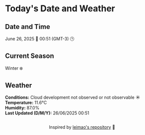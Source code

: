  # Today's Date and Weather
    
## Date and Time
June 26, 2025 📅
00:51 (GMT-3) 🕒

## Current Season
Winter ❄️
## Weather 
**Conditions:** Cloud development not observed or not observable ☀️
**Temperature:** 11.6°C  
**Humidity:** 87.0%  
**Last Updated (D/M/Y):** 26/06/2025 00:51
##
<div align="center">Inspired by <a href="https://github.com/leimao/What-Is-The-Date-Today">leimao's repository</a> 🌱</div>
